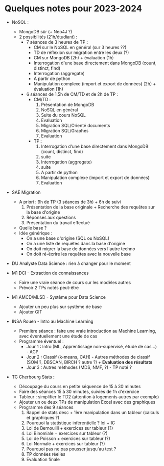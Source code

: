 # Quelques notes pour 2023-2024

- NoSQL :
    - MongoDB sûr (+ Neo4J ?)
    - 2 possibilités (21h/étudiant) :
        - 7 séances de 3 heures de TP :
            - CM sur le NoSQL en général (sur 3 heures ??)
            - TD de réflexion sur migration entre les deux (?)
            - CM sur MongoDB (2h) + évaluation (1h)
            - Interrogation d'une base directement dans MongoDB (count, distinct, find)
            - Interrogation (aggregate)
            - A partir de python
            - Manipulation complexe (import et export de données) (2h) + évaluation (1h)
        - 6 séances de 1,5h de CM/TD et de 2h de TP :
            - CM/TD :
                1. Présentation de MongoDB
                2. NoSQL en général
                3. Suite du cours NoSQL
                4. Evaluation
                5. Migration SQL/Orienté documents
                6. Migration SQL/Graphes
                7. Evaluation
            - TP : 
                1. Interrogation d'une base directement dans MongoDB (count, distinct, find)
                2. suite
                3. Interrogation (aggregate)
                4. suite
                5. A partir de python
                6. Manipulation complexe (import et export de données)
                7. Evaluation

- SAE Migration
    - A priori : 9h de TP (3 séances de 3h) + 6h de suivi
        1. Présentation de la base originale + Recherche des requêtes sur la base d'origine
        2. Réponses aux questions
        3. Présentation du travail effectué
    - Quelle base ?
    - Idée générique : 
        - On a une base d'origine (SQL ou NoSQL)
        - On a une liste de requêtes dans la base d'origine
        - On doit migrer la base de données vers l'autre techno
        - On doit ré-écrire les requêtes avec la nouvelle base

- DU Analyste Data Science : rien à changer pour le moment

- M1 DCI - Extraction de connaissances
    - Faire une vraie séance de cours sur les modèles autres
    - Prévoir 2 TPs notés peut-être

- M1 AMCD/MLSD - Système pour Data Science
    - Ajouter un peu plus sur système de base
    - Ajouter GIT

- INSA Rouen - Intro au Machine Learning
    - Première séance : faire une vraie introduction au Machine Learning, avec éventuellement une étude de cas
    - Programme éventuel :
        - Jour 1 : Intro (ML, Apprentissage non-supervisé, étude de cas...) - ACP
        - Jour 2 : Classif (k-means, CAH) - Autres méthodes de classif (SOM ?, DBSCAN, BIRCH ? autre ?) + **Evaluation des résultats**
        - Jour 3 : Autres méthodes (MDS, NMF, ?) - TP noté ?

- TC Cherbourg Stats :
    - Découpage du cours en petite séquence de 15 à 30 minutes
    - Faire des séances 15 à 30 minutes, suivies de 1h d'exercice
    - Tableur : simplifier le TD2 (attention à logements autres par exemple)
    - Ajouter un ou deux TPs de manipulation Excel avec des graphiques
    - Programme des 9 séances
        1. Rappel de stats desc + 1ère manipulation dans un tableur (calculs et graphiques ?)
        2. Pourquoi la statistique inférentielle ? loi + IC
        3. Loi de Bernouilli + exercices sur tableur (?)
        4. Loi Binomiale + exercices sur tableur (?)
        5. Loi de Poisson + exercices sur tableur (?)
        6. Loi Normale + exercices sur tableur (?)
        7. Pourquoi pas ne pas pousser jusqu'au test ?
        8. TP données réelles
        9. Evaluation finale


